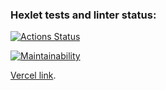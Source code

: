### Hexlet tests and linter status:
[![Actions Status](https://github.com/Kysto27/frontend-project-11/workflows/hexlet-check/badge.svg)](https://github.com/Kysto27/frontend-project-11/actions)

[![Maintainability](https://api.codeclimate.com/v1/badges/72aac643203e8ff97fef/maintainability)](https://codeclimate.com/github/Kysto27/frontend-project-11/maintainability)

[Vercel link](https://frontend-project-11-7njwuvkda-kysto27.vercel.app/).